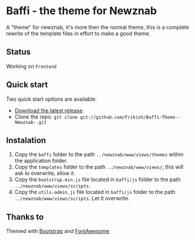 # Baffi - the theme for Newznab
A "theme" for newznab, it's more then the normal theme, this is a complete rewrite of the template files in effort to make a good theme.


## Status

Working on `Frontend`

## Quick start

Two quick start options are available:

* [Download the latest release](https://github.com/Frikish/Baffi-Theme--Newznab-/zipball/master).
* Clone the repo: `git clone git://github.com/Frikish/Baffi-Theme--Newznab-.git`



## Instalation

1. Copy the `baffi` folder to the path `../newznab/www/views/themes` within the application folder.
2. Copy the `templates` folder to the path `../newznab/www/views/`, this will ask to overwrite, allow it.
3. Copy the `bootstrap.min.js` file located in `baffi/js` folder to the path `../newznab/www/views/scripts`.
4. Copy the `utils-admin.js` file located in `baffi/js` folder to the path `../newznab/www/views/scripts`. Let it overwrite.



## Thanks to

Themed with [Bootstrap](http://getbootstrap.com) and [FontAwesome](http://fortawesome.github.com/Font-Awesome/)
